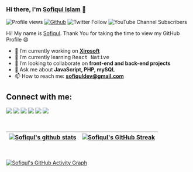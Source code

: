 
### Hi there, I'm [Sofiqul Islam](https://sofiquldev.github.io) 👋
![Profile views](https://visitor-badge.glitch.me/badge?page_id=sofiquldev)
[![Github](https://img.shields.io/github/followers/sofiquldev?label=Follow&style=social)](https://github.com/sofiquldev)
![Twitter Follow](https://img.shields.io/twitter/follow/sofiquldev?style=social)
![YouTube Channel Subscribers](https://img.shields.io/youtube/channel/subscribers/UCJNrAErSOLrwUlzQeJr9rtA?style=social)

Hi! My name is [Sofiqul](https://sofiquldev.github.io). Thank You for taking the time to view my GitHub Profile :smile:

- 🔭 I’m currently working on **[Xirosoft](https://xirosoft.com)**
- 🌱 I’m currently learning <kbd>React Native</kbd>
- 👯 I’m looking to collaborate on **front-end and back-end projects**
- 💬 Ask me about **JavaScript, PHP, mySQL**
- 📫 How to reach me: **[sofiquldev@gmail.com](mailto:sofiquldev@gmail.com)**
<!-- 
**My Reseach Interest**:
- Classification

 **I am open to**:

- any collobration work,
- front-end projects and
- research internships 

**Recent Update**:
- **January 2021**: Age Calculator is live. [[Website]](https://reactsc.github.io/age-calc/).
 -->

## Connect with me:

<p align = "center">
  
[<img src="https://img.shields.io/badge/youtube-%2312100E.svg?&style=for-the-badge&logo=youtube&logoColor=white&color=black" />](https://www.youtube.com/sofiquldev)
[<img src="https://img.shields.io/badge/twitter-%231DA1F2.svg?&style=for-the-badge&logo=twitter&logoColor=white&color=black" />](https://twitter.com/sofiquldev) 
[<img src="https://img.shields.io/badge/linkedin-%2312100E.svg?&style=for-the-badge&logo=linkedin&logoColor=white&color=black" />](https://www.linkedin.com/in/sofiquldev/)
[<img src="https://img.shields.io/badge/medium-%2312100E.svg?&style=for-the-badge&logo=medium&logoColor=white&color=black" />](https://medium.com/@sofiquldev)
[<img src="https://img.shields.io/badge/instagram-%2312100E.svg?&style=for-the-badge&logo=instagram&logoColor=white&color=black" />](https://instagram.com/sofiquldev)
[<img src="https://img.shields.io/badge/facebook-%2312100E.svg?&style=for-the-badge&logo=facebook&logoColor=white&color=black" />](https://facebook.com/sofiqul1hs)
  
</p>
<br>

| [![Sofiqul's github stats](https://github-readme-stats.vercel.app/api?username=sofiquldev&show_icons=true&theme=react)](https://github.com/sofiquldev) | [![Sofiqul's GitHub Streak](https://github-readme-streak-stats.herokuapp.com/?user=sofiquldev&theme=react)](https://github.com/sofiquldev) |
| --- | --- |

<br>

[![Sofiqul's GitHub Activity Graph](https://activity-graph.herokuapp.com/graph?username=sofiquldev&theme=react&bg_color=0D1117&color=5BCDEC&line=5BCDEC&point=FFFFFF)](https://github.com/sofiquldev)


